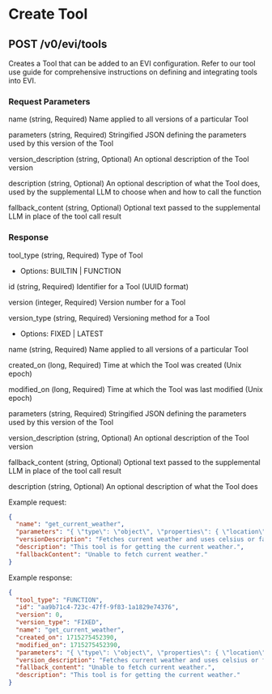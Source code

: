 # Create Tool

## POST /v0/evi/tools

Creates a Tool that can be added to an EVI configuration. Refer to our tool use guide for comprehensive instructions on defining and integrating tools into EVI.

### Request Parameters

name (string, Required) Name applied to all versions of a particular Tool

parameters (string, Required) Stringified JSON defining the parameters used by this version of the Tool

version_description (string, Optional) An optional description of the Tool version

description (string, Optional) An optional description of what the Tool does, used by the supplemental LLM to choose when and how to call the function

fallback_content (string, Optional) Optional text passed to the supplemental LLM in place of the tool call result

### Response

tool_type (string, Required) Type of Tool
  * Options: BUILTIN | FUNCTION

id (string, Required) Identifier for a Tool (UUID format)

version (integer, Required) Version number for a Tool

version_type (string, Required) Versioning method for a Tool
  * Options: FIXED | LATEST

name (string, Required) Name applied to all versions of a particular Tool

created_on (long, Required) Time at which the Tool was created (Unix epoch)

modified_on (long, Required) Time at which the Tool was last modified (Unix epoch)

parameters (string, Required) Stringified JSON defining the parameters used by this version of the Tool

version_description (string, Optional) An optional description of the Tool version

fallback_content (string, Optional) Optional text passed to the supplemental LLM in place of the tool call result

description (string, Optional) An optional description of what the Tool does

Example request:

```json
{
  "name": "get_current_weather",
  "parameters": "{ \"type\": \"object\", \"properties\": { \"location\": { \"type\": \"string\", \"description\": \"The city and state, e.g. San Francisco, CA\" }, \"format\": { \"type\": \"string\", \"enum\": [\"celsius\", \"fahrenheit\"], \"description\": \"The temperature unit to use. Infer this from the users location.\" } }, \"required\": [\"location\", \"format\"] }",
  "versionDescription": "Fetches current weather and uses celsius or fahrenheit based on location of user.",
  "description": "This tool is for getting the current weather.",
  "fallbackContent": "Unable to fetch current weather."
}
```

Example response:

```json
{
  "tool_type": "FUNCTION",
  "id": "aa9b71c4-723c-47ff-9f83-1a1829e74376",
  "version": 0,
  "version_type": "FIXED",
  "name": "get_current_weather",
  "created_on": 1715275452390,
  "modified_on": 1715275452390,
  "parameters": "{ \"type\": \"object\", \"properties\": { \"location\": { \"type\": \"string\", \"description\": \"The city and state, e.g. San Francisco, CA\" }, \"format\": { \"type\": \"string\", \"enum\": [\"celsius\", \"fahrenheit\"], \"description\": \"The temperature unit to use. Infer this from the users location.\" } }, \"required\": [\"location\", \"format\"] }",
  "version_description": "Fetches current weather and uses celsius or fahrenheit based on location of user.",
  "fallback_content": "Unable to fetch current weather.",
  "description": "This tool is for getting the current weather."
}